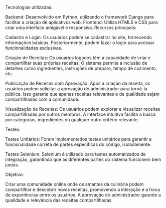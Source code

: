 Tecnologias utilizadas:

Backend: Desenvolvido em Python, utilizando o framework Django para facilitar a criação de aplicativos web.
Frontend: Utiliza HTML5 e CSS para criar uma interface amigável e responsiva.
Recursos principais:

Cadastro e Login: Os usuários podem se cadastrar no site, fornecendo informações básicas. Posteriormente, podem fazer o login para acessar funcionalidades exclusivas.

Criação de Receitas: Os usuários logados têm a capacidade de criar e compartilhar suas próprias receitas. O sistema permite a inclusão de detalhes como ingredientes, instruções de preparo, tempo de cozimento, etc.

Publicação de Receitas com Aprovação: Após a criação da receita, os usuários podem solicitar a aprovação do administrador para torná-la pública. Isso garante que apenas receitas relevantes e de qualidade sejam compartilhadas com a comunidade.

Visualização de Receitas: Os usuários podem explorar e visualizar receitas compartilhadas por outros membros. A interface intuitiva facilita a busca por categorias, ingredientes ou qualquer outro critério relevante.

Testes:

Testes Unitários: Foram implementados testes unitários para garantir a funcionalidade correta de partes específicas do código, isoladamente.

Testes Selenium: Selenium é utilizado para testes automatizados de integração, garantindo que as diferentes partes do sistema funcionem bem juntas.

Objetivo:

Criar uma comunidade online onde os amantes da culinária podem compartilhar e descobrir novas receitas, promovendo a interação e a troca de experiências entre os usuários. A aprovação do administrador garante a qualidade e relevância das receitas compartilhadas.


